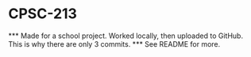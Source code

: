 # CPSC-213
*** Made for a school project. Worked locally, then uploaded to GitHub. This is why there are only 3 commits. *** See README for more.

